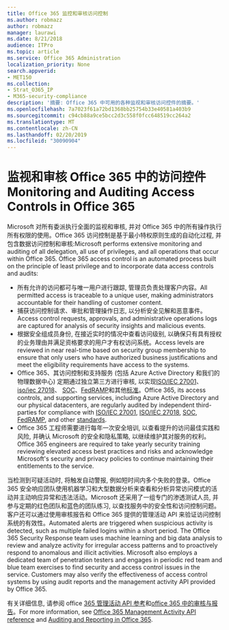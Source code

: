 ```yaml
---
title: Office 365 监控和审核访问控制
ms.author: robmazz
author: robmazz
manager: laurawi
ms.date: 8/21/2018
audience: ITPro
ms.topic: article
ms.service: Office 365 Administration
localization_priority: None
search.appverid:
- MET150
ms.collection:
- Strat_O365_IP
- M365-security-compliance
description: '摘要: Office 365 中可用的各种监视和审核访问控件的摘要。'
ms.openlocfilehash: 7a7023f61a72bd1368bb25754b33e40581a403b9
ms.sourcegitcommit: c94cb88a9ce5bcc2d3c558f0fcc648519cc264a2
ms.translationtype: MT
ms.contentlocale: zh-CN
ms.lasthandoff: 02/20/2019
ms.locfileid: "30090904"
---
```

# <a name="monitoring-and-auditing-access-controls-in-office-365"></a><span data-ttu-id="4ebb8-103">监视和审核 Office 365 中的访问控件</span><span class="sxs-lookup"><span data-stu-id="4ebb8-103">Monitoring and Auditing Access Controls in Office 365</span></span>

<span data-ttu-id="4ebb8-p101">Microsoft 对所有委派执行全面的监视和审核, 并对 Office 365 中的所有操作执行所有权限的使用。Office 365 访问控制是基于最小特权原则生成的自动化过程, 并包含数据访问控制和审核:</span><span class="sxs-lookup"><span data-stu-id="4ebb8-p101">Microsoft performs extensive monitoring and auditing of all delegation, all use of privileges, and all operations that occur within Office 365. Office 365 access control is an automated process built on the principle of least privilege and to incorporate data access controls and audits:</span></span>
- <span data-ttu-id="4ebb8-106">所有允许的访问都可与唯一用户进行跟踪, 管理员负责处理客户内容。</span><span class="sxs-lookup"><span data-stu-id="4ebb8-106">All permitted access is traceable to a unique user, making administrators accountable for their handling of customer content.</span></span>
- <span data-ttu-id="4ebb8-107">捕获访问控制请求、审批和管理操作日志, 以分析安全见解和恶意事件。</span><span class="sxs-lookup"><span data-stu-id="4ebb8-107">Access control requests, approvals, and administrative operations logs are captured for analysis of security insights and malicious events.</span></span>
- <span data-ttu-id="4ebb8-108">根据安全组成员身份, 在接近实时的情况中查看访问级别, 以确保只有具有授权的业务理由并满足资格要求的用户才有权访问系统。</span><span class="sxs-lookup"><span data-stu-id="4ebb8-108">Access levels are reviewed in near real-time based on security group membership to ensure that only users who have authorized business justifications and meet the eligibility requirements have access to the systems.</span></span>
- <span data-ttu-id="4ebb8-109">Office 365、其访问控制和支持服务 (包括 Azure Active Directory 和我们的物理数据中心) 定期通过独立第三方进行审核, 以实现[ISO/IEC 27001](https://www.microsoft.com/en-us/TrustCenter/Compliance/iso-iec-27001)、 [iso/iec 27018](https://www.microsoft.com/en-us/TrustCenter/Compliance/iso-iec-27018)、 [SOC](https://www.microsoft.com/en-us/TrustCenter/Compliance/SOC)、[FedRAMP](https://www.microsoft.com/en-us/TrustCenter/Compliance/FedRAMP)和其他[标准](https://www.microsoft.com/en-us/TrustCenter/Compliance?service=Office#Icons)。</span><span class="sxs-lookup"><span data-stu-id="4ebb8-109">Office 365, its access controls, and supporting services, including Azure Active Directory and our physical datacenters, are regularly audited by independent third-parties for compliance with [ISO/IEC 27001](https://www.microsoft.com/en-us/TrustCenter/Compliance/iso-iec-27001), [ISO/IEC 27018](https://www.microsoft.com/en-us/TrustCenter/Compliance/iso-iec-27018), [SOC](https://www.microsoft.com/en-us/TrustCenter/Compliance/SOC), [FedRAMP](https://www.microsoft.com/en-us/TrustCenter/Compliance/FedRAMP), and other [standards](https://www.microsoft.com/en-us/TrustCenter/Compliance?service=Office#Icons).</span></span>
- <span data-ttu-id="4ebb8-110">Office 365 工程师需要进行每年一次安全培训, 以查看提升的访问最佳实践和风险, 并确认 Microsoft 的安全和隐私策略, 以继续维护其对服务的权利。</span><span class="sxs-lookup"><span data-stu-id="4ebb8-110">Office 365 engineers are required to take yearly security training reviewing elevated access best practices and risks and acknowledge Microsoft's security and privacy policies to continue maintaining their entitlements to the service.</span></span>

<span data-ttu-id="4ebb8-p102">当检测到可疑活动时, 将触发自动警报, 例如短时间内多个失败的登录。Office 365 安全响应团队使用机器学习和大型数据分析来查看和分析异常访问模式的活动并主动响应异常和违法活动。Microsoft 还采用了一组专门的渗透测试人员, 并参与定期的红色团队和蓝色的团队练习, 以查找服务中的安全性和访问控制问题。客户还可以通过使用审核报告和 Office 365 提供的管理活动 API 来验证访问控制系统的有效性。</span><span class="sxs-lookup"><span data-stu-id="4ebb8-p102">Automated alerts are triggered when suspicious activity is detected, such as multiple failed logins within a short period. The Office 365 Security Response team uses machine learning and big data analysis to review and analyze activity for irregular access patterns and to proactively respond to anomalous and illicit activities. Microsoft also employs a dedicated team of penetration testers and engages in periodic red team and blue team exercises to find security and access control issues in the service. Customers may also verify the effectiveness of access control systems by using audit reports and the management activity API provided by Office 365.</span></span> 

<span data-ttu-id="4ebb8-115">有关详细信息, 请参阅 office [365 管理活动 API 参考](https://msdn.microsoft.com/en-us/library/office/mt227394.aspx)和[office 365 中的审核与报告](office-365-auditing-and-reporting-overview.md)。</span><span class="sxs-lookup"><span data-stu-id="4ebb8-115">For more information, see [Office 365 Management Activity API reference](https://msdn.microsoft.com/en-us/library/office/mt227394.aspx) and [Auditing and Reporting in Office 365](office-365-auditing-and-reporting-overview.md).</span></span>

